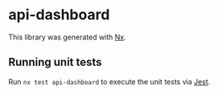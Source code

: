 # api-dashboard

This library was generated with [Nx](https://nx.dev).

## Running unit tests

Run `nx test api-dashboard` to execute the unit tests via [Jest](https://jestjs.io).
